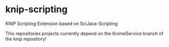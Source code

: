 knip-scripting
==============

KNIP Scripting Extension based on SciJava-Scripting


This repositories projects currently depend on the KnimeService branch of the knip repository!
